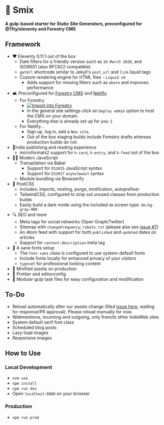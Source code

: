 # 🌻 Smix
__A gulp-based starter for Static Site Generators, preconfigured for @11ty/eleventy and Forestry CMS__

## Framework

* ♥ Eleventy 0.11.1 out of the box
  * Date filters for a friendly version such as `10 March 2020`, and ISO8601 (also RFC822 compatible)
  * `getUrl` shortcode similar to Jekyll's `post_url` and `link` liquid tags
  * Custom rendering engine for HTML files - `Liquid v9`
    * Adds support for missing filters such as `where` and improves performance
* 🛋 Preconfigured for [Forestry CMS](https://forestry.io/) _and_ [Netlify](https://netlify.com/).
  * For Forestry
    * [![Import into Forestry](https://assets.forestry.io/import-to-forestryK.svg)](https://app.forestry.io/quick-start?repo=hirusi/smix-eleventy-starter&engine=other)
    * In the general site settings click on `Deploy admin` option to host the CMS on your domain.
    * Everything else is already set up for you :)
  * For Netlify...
    * Sign up, log in, add a `New site`.
    * Out of the box staging builds include Forestry drafts whereas production builds do not.
* 💁Indie publishing and reading experience
  * microformats2 support for `h-card`, `h-entry`, and `h-feed` out of the box
* 👩‍💻 Modern JavaScript
  * Transpilation via Babel
    * Support for `ES2015` JavaScript syntax
    * Support for `ES2017` `async`/`await` syntax
  * Module bundling via Browserify
* 🎨 PostCSS
  * Includes: imports, nesting, purge, minification, autoprefixer
  * TailwindCSS, configured to strip out unused classes from production builds
  * Easily build a dark mode using the included `dm` screen type: `dm:bg-gray-900`
* 🔍 SEO and more
  * Meta tags for social networks (Open Graph/Twitter)
  * Sitemap with `changeFrequency`; `robots.txt` (please also see [issue #7](https://github.com/hirusi/smix-eleventy-starter/issues/7))
  * An Atom feed with support for both `published` and `updated` dates on articles
  * Support for `content-description` meta tag
* 📖 A sane fonts setup
  * The `font-sans` class is configured to use system-default fonts
  * Include fonts locally for enhanced privacy of your visitors
  * `typeset` for professional looking content
* 💪 Minified assets on production
* 📔 Prettier and editorconfig
* 🔧 Modular gulp task files for easy configuration and modification

## To-Do

* Reload automatically after our assets change (filed [issue here](https://github.com/11ty/eleventy/issues/1125), waiting for response/PR approval). Please reload manually for now.
* Webmentions, incoming and outgoing, only from/to other IndieWeb sites
* System default serif font class
* Scheduled blog posts
* Lazy-load images
* Responsive images

## How to Use

### Local Development

* `nvm use`
* `npm install`
* `npm run dev`
* Open `localhost:8080` on your browser

### Production

* `npm run prod`
